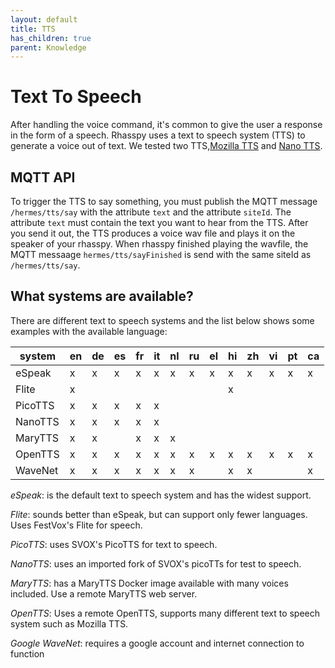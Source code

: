 ```yaml
---
layout: default
title: TTS
has_children: true
parent: Knowledge
---
```


# Text To Speech

After handling the voice command, it's common to give the user a response in the form of a speech. 
Rhasspy uses a text to speech system (TTS) to generate a voice out of text.
We tested two TTS,[Mozilla TTS](/pages/knowledge/tts/mozilla-tts) and [Nano TTS](/pages/knowledge/tts/nano-tts).

## MQTT API
To trigger the TTS to say something, you must publish the MQTT message ``/hermes/tts/say`` with the attribute ``text`` and the attribute ``siteId``.
The attribute ``text`` must contain the text you want to hear from the TTS. After you send it out, the TTS produces a voice wav file and plays it on the speaker of your rhasspy.
When rhasspy finished playing the wavfile, the MQTT messaage ``hermes/tts/sayFinished`` is send with the same siteId as ``/hermes/tts/say``.

## What systems are available?
There are different text to speech systems and the list below shows some examples with the available language:

|system | en | de | es | fr | it | nl | ru | el | hi | zh | vi | pt | ca | 
|---|---|--|--|---|---|---|---|---|---|---|---|---|---|
| eSpeak   | x| x| x | x|x| x| x| x| x| x| x| x| x| 
| Flite   | x | |  | | | | | | x| | | | | 
| PicoTTS   | x | x|  x| x| x| | | | | | | | | 
| NanoTTS   | x | x| x | x| x| | | | | | | | | 
| MaryTTS   | x |x |  | x|x | x| | | | | | | | 
| OpenTTS   | x | x| x | x| x| x| x| x| x| x| x|x | x| 
| WaveNet   | x | x| x | x| x| x| x| | x| x| | |x | 


*eSpeak*: is the default text to speech system and has the widest support.

*Flite*: sounds better than eSpeak, but can support only fewer languages. Uses FestVox's Flite for speech.

*PicoTTS*: uses SVOX's PicoTTS for text to speech.

*NanoTTS*: uses an imported fork of SVOX's picoTTs for test to speech.

*MaryTTS*: has a MaryTTS Docker image available with many voices included. Use a remote MaryTTS web server.

*OpenTTS*: Uses a remote OpenTTS, supports many different text to speech system such as Mozilla TTS.

*Google WaveNet*: requires a google account and internet connection to function 
